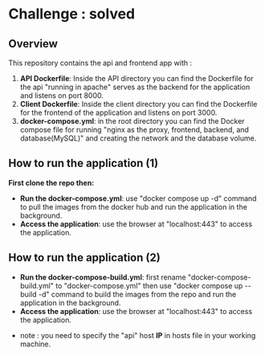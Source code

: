 # Challenge : solved

## Overview

This repository contains the api and frontend app with :

1. **API Dockerfile**: Inside the API directory you can find the Dockerfile for the api "running in apache" serves as the backend for the application and listens on port 8000.
2. **Client Dockerfile**: Inside the client directory you can find the Dockerfile for the frontend of the application and listens on port 3000.
3. **docker-compose.yml**: in the root directory you can find the Docker compose file for running "nginx as the proxy, frontend, backend, and database(MySQL)" and creating the network and the database volume. 

## How to run the application (1)
**First clone the repo then:**
- **Run the docker-compose.yml**: use "docker compose up -d" command to pull the images from the docker hub and run the application in the background.
- **Access the application**: use the browser at "localhost:443" to access the application.

## How to run the application (2)

- **Run the docker-compose-build.yml**: first rename "docker-compose-build.yml"  to "docker-compose.yml" then use "docker compose up --build -d" command to build the images from the repo and run the application in the background.
- **Access the application**: use the browser at "localhost:443" to access the application.


* note : you need to specify the "api" host **IP** in hosts file in your working machine.
